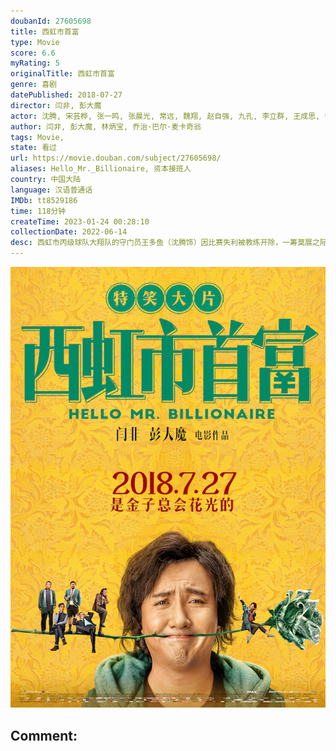 ```yaml
---
doubanId: 27605698
title: 西虹市首富
type: Movie
score: 6.6
myRating: 5
originalTitle: 西虹市首富
genre: 喜剧
datePublished: 2018-07-27
director: 闫非, 彭大魔
actor: 沈腾, 宋芸桦, 张一鸣, 张晨光, 常远, 魏翔, 赵自强, 九孔, 李立群, 王成思, 徐冬冬, 艾伦, 杨皓宇, 黄才伦, 王力宏, 包贝尔, 郎咸平, 张绍刚, 杨文哲, 陶亮, 王赞, 黄杨, 刘鉴, 杨沅翰, 林炳宝, 骆佳, 陈昊明, 臧一人, 贾舒涵, 柴陆, 迈克尔·, 蓝波儿, 陈九涵
author: 闫非, 彭大魔, 林炳宝, 乔治·巴尔·麦卡奇翁
tags: Movie, 
state: 看过
url: https://movie.douban.com/subject/27605698/
aliases: Hello_Mr._Billionaire, 资本接班人
country: 中国大陆
language: 汉语普通话
IMDb: tt8529186
time: 118分钟
createTime: 2023-01-24 00:28:10
collectionDate: 2022-06-14
desc: 西虹市丙级球队大翔队的守门员王多鱼（沈腾饰）因比赛失利被教练开除，一筹莫展之际王多鱼突然收到神秘人士金老板（张晨光饰）的邀请，被告知自己竟然是保险大亨王老太爷（李立群饰）的唯一继承人，遗产高达百...
---
```


![image](assets/p2529206747.jpg)

Comment: 
---

